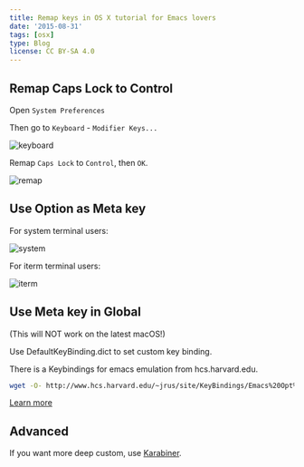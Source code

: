 ```yaml
---
title: Remap keys in OS X tutorial for Emacs lovers
date: '2015-08-31'
tags: [osx]
type: Blog
license: CC BY-SA 4.0
---
```


## Remap Caps Lock to Control

Open `System Preferences`

Then go to `Keyboard` - `Modifier Keys...`

![keyboard](/static/images/keyboard.png)

Remap `Caps Lock` to `Control`, then `OK`.

![remap](/static/images/remap.png)

## Use Option as Meta key

For system terminal users:

![system](/static/images/system.png)

For iterm terminal users:

![iterm](/static/images/iterm.png)

## Use Meta key in Global

(This will NOT work on the latest macOS!)

Use DefaultKeyBinding.dict to set custom key binding.

There is a Keybindings for emacs emulation from hcs.harvard.edu.

```bash
wget -O- http://www.hcs.harvard.edu/~jrus/site/KeyBindings/Emacs%20Opt%20Bindings.dict > ~/Library/KeyBindings/DefaultKeyBinding.dict
```

[Learn more](http://osxnotes.net/keybindings.html)

## Advanced

If you want more deep custom, use [Karabiner](https://pqrs.org/osx/karabiner/).

